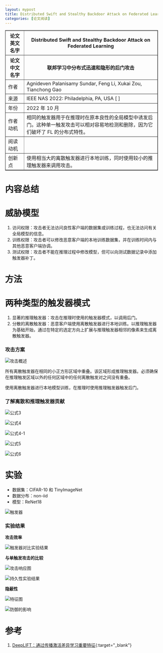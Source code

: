 ```yaml
---
layout: mypost
title: Distributed Swift and Stealthy Backdoor Attack on Federated Learning
categories: [论文阅读]
---
```


<table border="1">
    <tr>
        <th>论文英文名字</th>
        <th>Distributed Swift and Stealthy Backdoor Attack on Federated Learning</th>
    </tr>
    <tr>
        <th>论文中文名字</th>
        <th>联邦学习中分布式迅速和隐形的后门攻击</th>
    </tr>
    <tr>
        <td>作者</td>
        <td>Agnideven Palanisamy Sundar, Feng Li, Xukai Zou, Tianchong Gao</td>
    </tr>
    <tr>
        <td>来源</td>
        <td>IEEE NAS 2022: Philadelphia, PA, USA [ ]</td>
    </tr>
    <tr>
        <td>年份</td>
        <td>2022 年 10 月</td>
    </tr>
    <tr>
        <td>作者动机</td>
        <td>相同的触发器用于在推理时在原本良性的全局模型中诱发后门。这种单一触发攻击可以相对容易地检测和删除，因为它们破坏了 FL 的分布式特性。</td>
    </tr>
    <tr>
        <td>阅读动机</td>
        <td></td>
    </tr>
    <tr>
        <td>创新点</td>
        <td>使用相当大的离散触发器进行本地训练，同时使用较小的推理触发器来调用攻击。</td>
    </tr>
</table>

# 内容总结

# 威胁模型

1. 访问权限：攻击者无法访问良性客户端的数据集或训练过程，也无法访问有关全局模型的信息。
2. 训练权限：攻击者可以修改恶意客户端的本地训练数据集，并在训练时间内与其他恶意客户端协调。
3. 测试权限：攻击者不能在推理过程中修改模型，但可以向测试数据记录中添加触发器补丁。

# 方法

# 两种类型的触发器模式

1. 显著的推理触发器：攻击在推理时使用的触发器模式，以调用后门。
2. 分散的离散触发器：恶意客户端使用离散触发器进行本地训练。以推理触发器为基础开始，通过在特定的选定方向上扩展与推理触发器相邻的像素来生成离散触发器。

### 攻击方案

![攻击概述](攻击概述.png)

所有离散触发器在相同的小正方形区域中重叠。该区域形成推理触发器。必须确保在推理触发区域以外的任何区域中的任何离散触发对之间没有重叠。

使用离散触发器进行本地模型训练，在推理时使用推理触发器触发后门。

### 了解离散和推理触发器贡献

![公式3](公式3.png)

![公式4](公式4.png)

![公式4-1](公式4-1.png)

![公式5](公式5.png)

![公式6](公式6.png)

# 实验

+ 数据集：CIFAR-10 和 TinyImageNet
+ 数据分布：non-iid
+ 模型：ReNet18

![触发器](触发器.png)

### 实验结果

**攻击效率**

![触发器对比实验结果](触发器对比实验结果.png)

**与单触发攻击的比较**

![攻击响应图](攻击响应图.png)

![持久性实验结果](持久性实验结果.png)

**隐蔽性**

![特征图](特征图.png)

![防御的影响](防御的影响.png)

# 参考

1. [DeepLIFT：通过传播激活差异学习重要特征](https://www.modb.pro/db/175986){:target="_blank"}